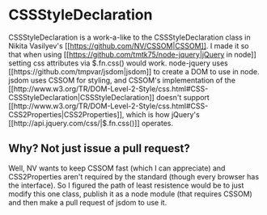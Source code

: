 CSSStyleDeclaration
===================

CSSStyleDeclaration is a work-a-like to the CSSStyleDeclaration class in Nikita Vasilyev's [[https://github.com/NV/CSSOM|CSSOM]]. I made it so that when using [[https://github.com/tmtk75/node-jquery|jQuery in node]] setting css attributes via $.fn.css() would work. node-jquery uses [[https://github.com/tmpvar/jsdom|jsdom]] to create a DOM to use in node. jsdom uses CSSOM for styling, and CSSOM's implementation of the [[http://www.w3.org/TR/DOM-Level-2-Style/css.html#CSS-CSSStyleDeclaration|CSSStyleDeclaration]] doesn't support [[http://www.w3.org/TR/DOM-Level-2-Style/css.html#CSS-CSS2Properties|CSS2Properties]], which is how jQuery's [[http://api.jquery.com/css/|$.fn.css()]] operates.


Why? Not just issue a pull request?
----
Well, NV wants to keep CSSOM fast (which I can appreciate) and CSS2Properties aren't required by the standard (though every browser has the interface). So I figured the path of least resistence would be to just modify this one class, publish it as a node module (that requires CSSOM) and then make a pull request of jsdom to use it.
